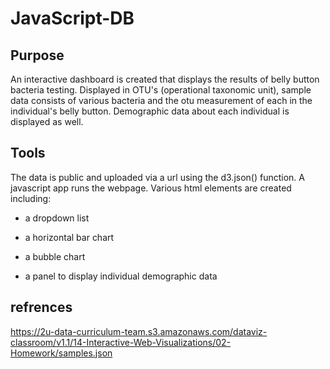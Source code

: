 # JavaScript-DB

## Purpose
An interactive dashboard is created that displays the results of belly button bacteria testing. Displayed in OTU's (operational taxonomic unit), sample data consists of various bacteria and the otu measurement of each in the individual's belly button. Demographic data about each individual is displayed as well.

## Tools
The data is public and uploaded via a url using the d3.json() function. A javascript app runs the webpage. Various html elements are created including:

- a dropdown list

- a horizontal bar chart

- a bubble chart

- a panel to display individual demographic data

## refrences

https://2u-data-curriculum-team.s3.amazonaws.com/dataviz-classroom/v1.1/14-Interactive-Web-Visualizations/02-Homework/samples.json
